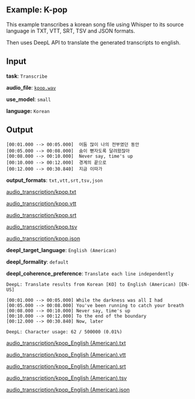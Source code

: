 ## Example: K-pop

This example transcribes a korean song file using Whisper to its source language in TXT, VTT, SRT, TSV and JSON formats.

Then uses DeepL API to translate the generated transcripts to english.

## Input

**task**: `Transcribe`

**audio_file**: [`kpop.wav`](https://carleslc.me/AudioToText/examples/korean-song-to-english-deepl/kpop.wav)

**use_model**: `small`

**language:** `Korean`

## Output

```
[00:01.000 --> 00:05.000]  어둠 많이 나의 전부였던 동안
[00:05.000 --> 00:08.000]  숨이 뻗자도록 달려왔잖아
[00:08.000 --> 00:10.000]  Never say, time's up
[00:10.000 --> 00:12.000]  경계의 끝으로
[00:12.000 --> 00:30.840]  지금 이따가
```

**output_formats**: `txt,vtt,srt,tsv,json`

[audio_transcription/kpop.txt](audio_transcription/kpop.txt)

[audio_transcription/kpop.vtt](audio_transcription/kpop.vtt)

[audio_transcription/kpop.srt](audio_transcription/kpop.srt)

[audio_transcription/kpop.tsv](audio_transcription/kpop.tsv)

[audio_transcription/kpop.json](audio_transcription/kpop.json)

**deepl_target_language**: `English (American)`

**deepl_formality**: `default`

**deepl_coherence_preference**: `Translate each line independently`

```
DeepL: Translate results from Korean [KO] to English (American) [EN-US]

[00:01.000 --> 00:05.000] While the darkness was all I had
[00:05.000 --> 00:08.000] You've been running to catch your breath
[00:08.000 --> 00:10.000] Never say, time's up
[00:10.000 --> 00:12.000] To the end of the boundary
[00:12.000 --> 00:30.840] Now, later

DeepL: Character usage: 62 / 500000 (0.01%)
```

[audio_transcription/kpop_English (American).txt](audio_transcription/kpop_English%20(American).txt)

[audio_transcription/kpop_English (American).vtt](audio_transcription/kpop_English%20(American).vtt)

[audio_transcription/kpop_English (American).srt](audio_transcription/kpop_English%20(American).srt)

[audio_transcription/kpop_English (American).tsv](audio_transcription/kpop_English%20(American).tsv)

[audio_transcription/kpop_English (American).json](audio_transcription/kpop_English%20(American).json)
